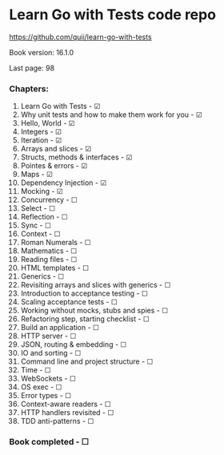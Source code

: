 # Learn Go with Tests code repo
https://github.com/quii/learn-go-with-tests  

Book version: 16.1.0  

Last page: 98  

### Chapters:
01. Learn Go with Tests - ☑  
02. Why unit tests and how to make them work for you - ☑  
03. Hello, World - ☑  
04. Integers - ☑  
05. Iteration - ☑  
06. Arrays and slices - ☑  
07. Structs, methods & interfaces - ☑  
08. Pointes & errors - ☑  
09. Maps - ☑  
10. Dependency Injection - ☑  
11. Mocking - ☑  
12. Concurrency - ☐  
13. Select - ☐  
14. Reflection - ☐  
15. Sync - ☐  
16. Context - ☐  
17. Roman Numerals - ☐  
18. Mathematics - ☐  
19. Reading files - ☐  
20. HTML templates - ☐  
21. Generics - ☐  
22. Revisiting arrays and slices with generics - ☐  
23. Introduction to acceptance testing - ☐  
24. Scaling acceptance tests - ☐  
25. Working without mocks, stubs and spies - ☐  
26. Refactoring step, starting checklist - ☐  
27. Build an application - ☐  
28. HTTP server - ☐  
29. JSON, routing & embedding - ☐  
30. IO and sorting - ☐  
31. Command line and project structure - ☐  
32. Time - ☐  
33. WebSockets - ☐  
34. OS exec - ☐  
35. Error types - ☐  
36. Context-aware readers - ☐  
37. HTTP handlers revisited - ☐  
38. TDD anti-patterns - ☐  

### Book completed - ☐  
